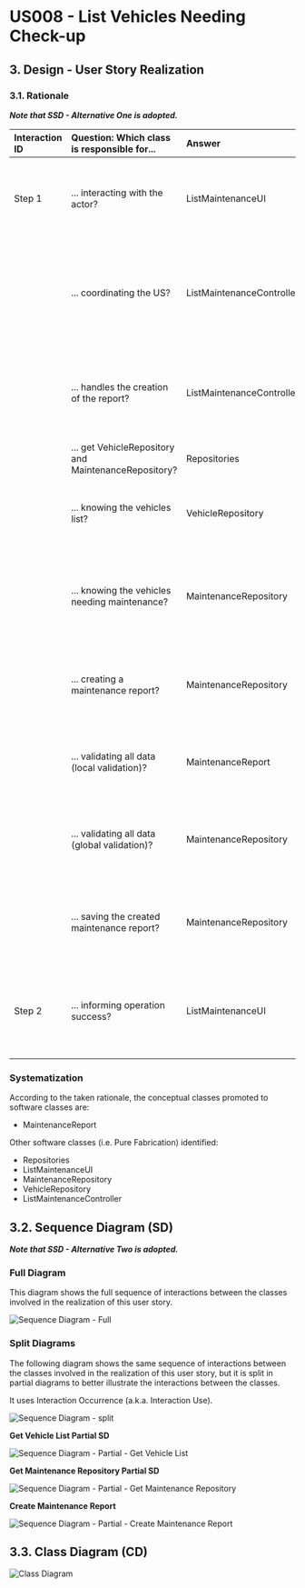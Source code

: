 # US008 - List Vehicles Needing Check-up

## 3. Design - User Story Realization 

### 3.1. Rationale

_**Note that SSD - Alternative One is adopted.**_

| Interaction ID | Question: Which class is responsible for...          | Answer                    | Justification (with patterns)                                                                                                                                                          |
|:---------------|:-----------------------------------------------------|:--------------------------|:---------------------------------------------------------------------------------------------------------------------------------------------------------------------------------------|
| Step 1         | ... interacting with the actor?                      | ListMaintenanceUI         | Pure Fabrication: There is no need to assign this responsibility to any existing class in the Domain Model. The UI class is a utility class for handling user interaction.             |
|                | ... coordinating the US?                             | ListMaintenanceController | Controller: ListMaintenanceController is responsible for coordinating and controlling the flow of interaction between UI and domain classes, promoting low coupling and high cohesion. |
|                | ... handles the creation of the report?              | ListMaintenanceController | Controller: ListMaintenanceController manages the creation process, applying the Controller pattern by coordinating the interaction between UI and domain classes.                     |
|                | ... get VehicleRepository and MaintenanceRepository? | Repositories              | Pure Fabrication:                                                                                                                                                                      |
|                | ... knowing the vehicles list?                       | VehicleRepository         | Information Expert: VehicleRepository holds information about vehicle data, facilitating operations related to vehicle management.                                                     |
|                | ... knowing the vehicles needing maintenance?        | MaintenanceRepository     | Information Expert: MaintenanceRepository possesses the logic for determining vehicles needing maintenance, based on predefined criteria, promoting high cohesion.                     |
|                | ... creating a maintenance report?                   | MaintenanceRepository     | Creator: MaintenanceReport is directly created by MaintenanceRepository, which encapsulates the logic for managing maintenance reports.                                                |
|                | ... validating all data (local validation)?          | MaintenanceReport         | Information Expert: MaintenanceReport owns its data and is responsible for local validation of its attributes, ensuring data integrity and consistency.                                | 
|                | ... validating all data (global validation)?         | MaintenanceRepository     | Information Expert: MaintenanceRepository performs global validation, often involving querying data from multiple sources to ensure data consistency.                                  | 
|                | ... saving the created maintenance report?           | MaintenanceRepository     | Repository Pattern: MaintenanceRepository is responsible for persisting and managing maintenance reports, ensuring data persistence and integrity.                                     | 
| Step 2         | ... informing operation success?                     | ListMaintenanceUI         | Pure Fabrication: ListMaintenanceUI is responsible for informing users about the success of operations, promoting low coupling by encapsulating UI-related logic.                      | 

### Systematization ##

According to the taken rationale, the conceptual classes promoted to software classes are: 

* MaintenanceReport


Other software classes (i.e. Pure Fabrication) identified: 

* Repositories
* ListMaintenanceUI  
* MaintenanceRepository
* VehicleRepository
* ListMaintenanceController

## 3.2. Sequence Diagram (SD)

_**Note that SSD - Alternative Two is adopted.**_

### Full Diagram

This diagram shows the full sequence of interactions between the classes involved in the realization of this user story.

![Sequence Diagram - Full](svg/us008-sequence-diagram-full.svg)

### Split Diagrams

The following diagram shows the same sequence of interactions between the classes involved in the realization of this user story, but it is split in partial diagrams to better illustrate the interactions between the classes.

It uses Interaction Occurrence (a.k.a. Interaction Use).

![Sequence Diagram - split](svg/us008-sequence-diagram-split.svg)

**Get Vehicle List Partial SD**

![Sequence Diagram - Partial - Get Vehicle List](svg/us008-sequence-diagram-partial-get-vehicle-list.svg)

**Get Maintenance Repository Partial SD**

![Sequence Diagram - Partial - Get Maintenance Repository](svg/us008-sequence-diagram-partial-get-maintenance-repository.svg)

**Create Maintenance Report**

![Sequence Diagram - Partial - Create Maintenance Report](svg/us008-sequence-diagram-partial-create-maintenance-report.svg)



## 3.3. Class Diagram (CD)

![Class Diagram](svg/us008-class-diagram.svg)